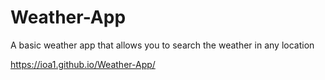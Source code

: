 # Weather-App

A basic weather app that allows you to search the weather in any location

https://ioa1.github.io/Weather-App/

